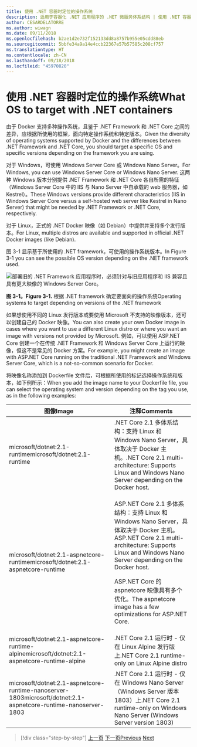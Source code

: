 ```yaml
---
title: 使用 .NET 容器时定位的操作系统
description: 适用于容器化 .NET 应用程序的 .NET 微服务体系结构 | 使用 .NET 容器时定位的操作系统
author: CESARDELATORRE
ms.author: wiwagn
ms.date: 09/11/2018
ms.openlocfilehash: b2ae1d2e732f152133dd8a8757b955e05cdd88eb
ms.sourcegitcommit: 5bbfe34a9a14e4ccb22367e57b57585c208cf757
ms.translationtype: HT
ms.contentlocale: zh-CN
ms.lasthandoff: 09/18/2018
ms.locfileid: "45970820"
---
```

# <a name="what-os-to-target-with-net-containers"></a><span data-ttu-id="3bc03-103">使用 .NET 容器时定位的操作系统</span><span class="sxs-lookup"><span data-stu-id="3bc03-103">What OS to target with .NET containers</span></span>

<span data-ttu-id="3bc03-104">由于 Docker 支持多种操作系统，且鉴于 .NET Framework 和 .NET Core 之间的差异，应根据所使用的框架，面向特定操作系统和特定版本。</span><span class="sxs-lookup"><span data-stu-id="3bc03-104">Given the diversity of operating systems supported by Docker and the differences between .NET Framework and .NET Core, you should target a specific OS and specific versions depending on the framework you are using.</span></span>

<span data-ttu-id="3bc03-105">对于 Windows，可使用 Windows Server Core 或 Windows Nano Server。</span><span class="sxs-lookup"><span data-stu-id="3bc03-105">For Windows, you can use Windows Server Core or Windows Nano Server.</span></span> <span data-ttu-id="3bc03-106">这两种 Windows 版本分别提供 .NET Framework 和 .NET Core 各自所需的特征（Windows Server Core 中的 IIS 与 Nano Server 中自承载的 web 服务器，如 Kestrel）。</span><span class="sxs-lookup"><span data-stu-id="3bc03-106">These Windows versions provide different characteristics (IIS in Windows Server Core versus a self-hosted web server like Kestrel in Nano Server) that might be needed by .NET Framework or .NET Core, respectively.</span></span>

<span data-ttu-id="3bc03-107">对于 Linux，正式的 .NET Docker 映像（如 Debian）中提供并支持多个发行版本。</span><span class="sxs-lookup"><span data-stu-id="3bc03-107">For Linux, multiple distros are available and supported in official .NET Docker images (like Debian).</span></span>

<span data-ttu-id="3bc03-108">图 3-1 显示基于所使用的 .NET framework，可使用的操作系统版本。</span><span class="sxs-lookup"><span data-stu-id="3bc03-108">In Figure 3-1 you can see the possible OS version depending on the .NET framework used.</span></span>

![部署旧的 .NET Framework 应用程序时，必须针对与旧应用程序和 IIS 兼容且具有更大映像的 Windows Server Core。](./media/image1.png)

<span data-ttu-id="3bc03-113">**图 3-1。**</span><span class="sxs-lookup"><span data-stu-id="3bc03-113">**Figure 3-1.**</span></span> <span data-ttu-id="3bc03-114">根据 .NET framework 确定要面向的操作系统</span><span class="sxs-lookup"><span data-stu-id="3bc03-114">Operating systems to target depending on versions of the .NET framework</span></span>

<span data-ttu-id="3bc03-115">如果想使用不同的 Linux 发行版本或要使用 Microsoft 不支持的映像版本，还可以创建自己的 Docker 映像。</span><span class="sxs-lookup"><span data-stu-id="3bc03-115">You can also create your own Docker image in cases where you want to use a different Linux distro or where you want an image with versions not provided by Microsoft.</span></span> <span data-ttu-id="3bc03-116">例如，可以使用 ASP.NET Core 创建一个在传统 .NET Framework 和 Windows Server Core 上运行的映像，但这不是常见的 Docker 方案。</span><span class="sxs-lookup"><span data-stu-id="3bc03-116">For example, you might create an image with ASP.NET Core running on the traditional .NET Framework and Windows Server Core, which is a not-so-common scenario for Docker.</span></span>

<span data-ttu-id="3bc03-117">将映像名称添加到 Dockerfile 文件后，可根据所使用的标记选择操作系统和版本，如下例所示：</span><span class="sxs-lookup"><span data-stu-id="3bc03-117">When you add the image name to your Dockerfile file, you can select the operating system and version depending on the tag you use, as in the following examples:</span></span>

<table>
<thead>
<tr class="header">
<th><span data-ttu-id="3bc03-118">图像</span><span class="sxs-lookup"><span data-stu-id="3bc03-118">Image</span></span></th>
<th><span data-ttu-id="3bc03-119">注释</span><span class="sxs-lookup"><span data-stu-id="3bc03-119">Comments</span></span></th>
</tr>
</thead>
<tbody>
<tr>
<td><span data-ttu-id="3bc03-120">microsoft/dotnet:2.1-runtime</span><span class="sxs-lookup"><span data-stu-id="3bc03-120">microsoft/dotnet:2.1-runtime</span></span></td>
<td><span data-ttu-id="3bc03-121">.NET Core 2.1 多体系结构：支持 Linux 和 Windows Nano Server，具体取决于 Docker 主机。</span><span class="sxs-lookup"><span data-stu-id="3bc03-121">.NET Core 2.1 multi-architecture: Supports Linux and Windows Nano Server depending on the Docker host.</span></span></td>
</tr>
<tr class="odd">
<td><span data-ttu-id="3bc03-122">microsoft/dotnet:2.1-aspnetcore-runtime</span><span class="sxs-lookup"><span data-stu-id="3bc03-122">microsoft/dotnet:2.1-aspnetcore-runtime</span></span></td>
<td><p><span data-ttu-id="3bc03-123">ASP.NET Core 2.1 多体系结构：支持 Linux 和 Windows Nano Server，具体取决于 Docker 主机。</span><span class="sxs-lookup"><span data-stu-id="3bc03-123">ASP.NET Core 2.1 multi-architecture: Supports Linux and Windows Nano Server depending on the Docker host.</span></span></p>
<p><span data-ttu-id="3bc03-124">ASP.NET Core 的 aspnetcore 映像具有多个优化。</span><span class="sxs-lookup"><span data-stu-id="3bc03-124">The aspnetcore image has a few optimizations for ASP.NET Core.</span></span></p></td>
</tr>
<tr class="even">
<td><span data-ttu-id="3bc03-125">microsoft/dotnet:2.1-aspnetcore-runtime-alpine</span><span class="sxs-lookup"><span data-stu-id="3bc03-125">microsoft/dotnet:2.1-aspnetcore-runtime-alpine</span></span></td>
<td><span data-ttu-id="3bc03-126">.NET Core 2.1 运行时 - 仅在 Linux Alpine 发行版上</span><span class="sxs-lookup"><span data-stu-id="3bc03-126">.NET Core 2.1 runtime-only on Linux Alpine distro</span></span></td>
</tr>
<tr class="odd">
<td><span data-ttu-id="3bc03-127">microsoft/dotnet:2.1-aspnetcore-runtime-nanoserver-1803</span><span class="sxs-lookup"><span data-stu-id="3bc03-127">microsoft/dotnet:2.1-aspnetcore-runtime-nanoserver-1803</span></span></td>
<td><span data-ttu-id="3bc03-128">.NET Core 2.1 运行时 - 仅在 Windows Nano Server（Windows Server 版本 1803）上</span><span class="sxs-lookup"><span data-stu-id="3bc03-128">.NET Core 2.1 runtime-only on Windows Nano Server (Windows Server version 1803)</span></span></td>
</tr>
</tbody>
</table>

>[!div class="step-by-step"]
<span data-ttu-id="3bc03-129">[上一页](container-framework-choice-factors.md)
[下一页](official-net-docker-images.md)</span><span class="sxs-lookup"><span data-stu-id="3bc03-129">[Previous](container-framework-choice-factors.md)
[Next](official-net-docker-images.md)</span></span>
